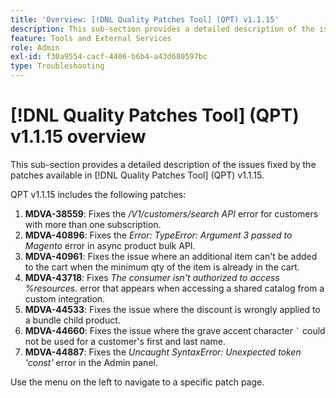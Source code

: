 ```yaml
---
title: 'Overview: [!DNL Quality Patches Tool] (QPT) v1.1.15'
description: This sub-section provides a detailed description of the issues fixed by the patches available in [!DNL Quality Patches Tool] (QPT) v1.1.15.
feature: Tools and External Services
role: Admin
exl-id: f30a9554-cacf-4406-b6b4-a43d680597bc
type: Troubleshooting
---
```

# [!DNL Quality Patches Tool] (QPT) v1.1.15 overview

This sub-section provides a detailed description of the issues fixed by the patches available in [!DNL Quality Patches Tool] (QPT) v1.1.15.

QPT v1.1.15 includes the following patches:

1. **MDVA-38559**: Fixes the */V1/customers/search API* error for customers with more than one subscription.
1. **MDVA-40896**: Fixes the *Error: TypeError: Argument 3 passed to Magento* error in async product bulk API.
1. **MDVA-40961**: Fixes the issue where an additional item can't be added to the cart when the minimum qty of the item is already in the cart.
1. **MDVA-43718**: Fixes *The consumer isn't authorized to access %resources.* error that appears when accessing a shared catalog from a custom integration.
1. **MDVA-44533**: Fixes the issue where the discount is wrongly applied to a bundle child product.
1. **MDVA-44660**: Fixes the issue where the grave accent character ``` ` ``` could not be used for a customer's first and last name.
1. **MDVA-44887**: Fixes the *Uncaught SyntaxError: Unexpected token 'const'* error in the Admin panel.

Use the menu on the left to navigate to a specific patch page.
